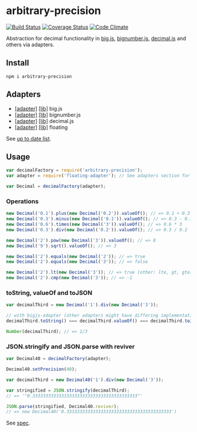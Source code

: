 # arbitrary-precision

[![Build Status](https://travis-ci.org/javiercejudo/arbitrary-precision.svg)](https://travis-ci.org/javiercejudo/arbitrary-precision)
[![Coverage Status](https://coveralls.io/repos/javiercejudo/arbitrary-precision/badge.svg?branch=master)](https://coveralls.io/r/javiercejudo/arbitrary-precision?branch=master)
[![Code Climate](https://codeclimate.com/github/javiercejudo/arbitrary-precision/badges/gpa.svg)](https://codeclimate.com/github/javiercejudo/arbitrary-precision)

Abstraction for decimal functionality in
[big.js](https://github.com/MikeMcl/big.js),
[bignumber.js](https://github.com/MikeMcl/bignumber.js),
[decimal.js](https://github.com/MikeMcl/decimal.js)
and others via adapters.

## Install

    npm i arbitrary-precision

## Adapters

- [[adapter]](https://github.com/javiercejudo/bigjs-adapter) [[lib]](https://github.com/MikeMcl/big.js) big.js
- [[adapter]](https://github.com/javiercejudo/bignumberjs-adapter) [[lib]](https://github.com/MikeMcl/bignumber.js) bignumber.js
- [[adapter]](https://github.com/javiercejudo/decimaljs-adapter) [[lib]](https://github.com/MikeMcl/decimal.js) decimal.js
- [[adapter]](https://github.com/javiercejudo/floating-adapter) [[lib]](https://github.com/javiercejudo/floating) floating

See [up to date list](https://www.npmjs.com/browse/keyword/arbitrary-precision-adapter).

## Usage

```js
var decimalFactory = require('arbitrary-precision');
var adapter = require('floating-adapter'); // See adapters section for full list

var Decimal = decimalFactory(adapter);
```

### Operations

```js
new Decimal('0.1').plus(new Decimal('0.2')).valueOf(); // => 0.1 + 0.3
new Decimal('0.3').minus(new Decimal('0.1')).valueOf(); // => 0.3 - 0.1
new Decimal('0.6').times(new Decimal('3')).valueOf(); // => 0.6 * 3
new Decimal('0.3').div(new Decimal('0.2')).valueOf(); // => 0.3 / 0.2

new Decimal('2').pow(new Decimal('3')).valueOf(); // => 8
new Decimal('9').sqrt().valueOf(); // => 3

new Decimal('2').equals(new Decimal('2')); // => true
new Decimal('2').equals(new Decimal('3')); // => false

new Decimal('2').lt(new Decimal('3')); // => true (other: lte, gt, gte)
new Decimal('2').cmp(new Decimal('3')); // => -1
```

### toString, valueOf and toJSON

```js
var decimalThird = new Decimal('1').div(new Decimal('3'));

// with bigjs-adapter (other adapters might have differing implementations)
decimalThird.toString() === decimalThird.valueOf() === decimalThird.toJSON(); // => true

Number(decimalThird); // => 1/3
```

### JSON.stringify and JSON.parse with reviver

```js
var Decimal40 = decimalFactory(adapter);

Decimal40.setPrecision(40);

var decimalThird = new Decimal40('1').div(new Decimal('3'));

var stringified = JSON.stringify(decimalThird);
// => '"0.3333333333333333333333333333333333333333"'

JSON.parse(stringified, Decimal40.reviver);
// => new Decimal40('0.3333333333333333333333333333333333333333')
```

See [spec](test/spec.js).
